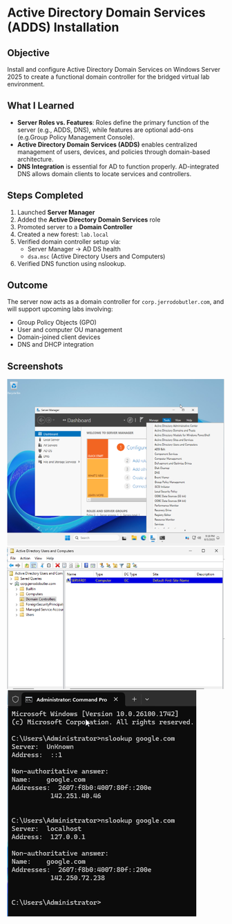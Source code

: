 
# Active Directory Domain Services (ADDS) Installation

## Objective
Install and configure Active Directory Domain Services on Windows Server 2025 to create a functional domain controller for the bridged virtual lab environment.

## What I Learned
- **Server Roles vs. Features**: Roles define the primary function of the server (e.g., ADDS, DNS), while features are optional add-ons (e.g.Group Policy Management Console).
- **Active Directory Domain Services (ADDS)** enables centralized management of users, devices, and policies through domain-based architecture.
- **DNS Integration** is essential for AD to function properly. AD-integrated DNS allows domain clients to locate services and controllers.

## Steps Completed
1. Launched **Server Manager**
2. Added the **Active Directory Domain Services** role
3. Promoted server to a **Domain Controller**
4. Created a new forest: `lab.local`
5. Verified domain controller setup via:
   - Server Manager → AD DS health
   - `dsa.msc` (Active Directory Users and Computers)
6. Verified DNS function using nslookup.
  
## Outcome
The server now acts as a domain controller for `corp.jerrodobutler.com`, and will support upcoming labs involving:
- Group Policy Objects (GPO)
- User and computer OU management
- Domain-joined client devices
- DNS and DHCP integration

## Screenshots
![ADDS Tools dropdown](./images/adds-tools-dropdown.png)
![Domain Controller Verified](./images/domain-controller-ou.png)
![DNS Verified](./images/ns-lookup-google.png)
